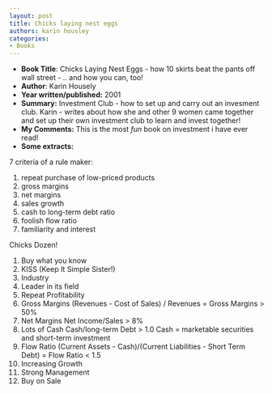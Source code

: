 ```yaml
---
layout: post
title: Chicks laying nest eggs
authors: karin housley
categories:
- Books
---
```



- **Book Title**: Chicks Laying Nest Eggs - how 10 skirts beat the pants off wall street - .. and how you can, too!
- **Author**: Karin Housely
- **Year written/published:** 2001
- **Summary:** Investment Club - how to set up and carry out an invesment club. Karin - writes about how she and other 9 women came together and set up their own investment club to learn and invest together!
- **My Comments:** This is the most _fun_ book on investment i have ever read!
- **Some extracts:**

7 criteria of a rule maker:

1. repeat purchase of low-priced products
2. gross margins
3. net margins
4. sales growth
5. cash to long-term debt ratio
6. foolish flow ratio
7. familiarity and interest

Chicks Dozen!

1. Buy what you know
2. KISS (Keep It Simple Sister!)
3. Industry
4. Leader in its field
5. Repeat Profitability
6. Gross Margins (Revenues - Cost of Sales) / Revenues = Gross Margins > 50%
7. Net Margins Net Income/Sales > 8%
8. Lots of Cash Cash/long-term Debt > 1.0 Cash = marketable securities and short-term investment
9. Flow Ratio (Current Assets - Cash)/(Current Liabilities - Short Term Debt) = Flow Ratio < 1.5
10. Increasing Growth
11. Strong Management
12. Buy on Sale
